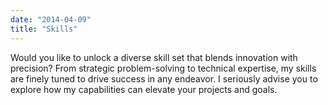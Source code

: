 ```yaml
---
date: "2014-04-09"
title: "Skills"
---
```

Would you like to unlock a diverse skill set that blends innovation with precision? From strategic problem-solving to technical expertise, my skills are finely tuned to drive success in any endeavor. I seriously advise you to explore how my capabilities can elevate your projects and goals.






